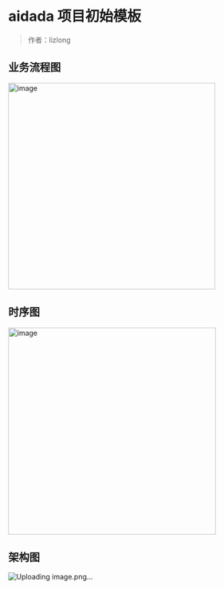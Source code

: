 # aidada 项目初始模板

> 作者：lizlong

## 业务流程图
<img width="415" alt="image" src="https://github.com/user-attachments/assets/79bee324-2df9-4125-91f5-c309c3a3891f">

## 时序图
<img width="416" alt="image" src="https://github.com/user-attachments/assets/be3d1d22-2ec6-41b8-aded-b71c6420d8a5">

## 架构图
![Uploading image.png…]()




